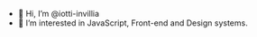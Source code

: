- 👋 Hi, I’m @iotti-invillia
- 👀 I’m interested in JavaScript, Front-end and Design systems.


<!---
iotti-invillia/iotti-invillia is a ✨ special ✨ repository because its `README.md` (this file) appears on your GitHub profile.
You can click the Preview link to take a look at your changes.
--->
